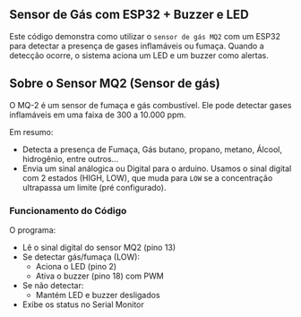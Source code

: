 ## Sensor de Gás com ESP32 + Buzzer e LED

Este código demonstra como utilizar o `sensor de gás MQ2` com um ESP32 para detectar a presença de gases inflamáveis ou fumaça. Quando a detecção ocorre, o sistema aciona um LED e um buzzer como alertas.

## Sobre o Sensor MQ2 (Sensor de gás)

O MQ-2 é um sensor de fumaça e gás combustível. Ele pode detectar gases inflamáveis ​​em uma faixa de 300 a 10.000 ppm.

Em resumo: 

- Detecta a presença de Fumaça, Gás butano, propano, metano, Álcool, hidrogênio, entre outros...
- Envia um sinal análogica ou Digital para o arduino. Usamos o sinal digital com 2 estados (HIGH, LOW), que muda para `LOW` se a concentração ultrapassa um limite (pré configurado).

### Funcionamento do Código

O programa:
- Lê o sinal digital do sensor MQ2 (pino 13)
- Se detectar gás/fumaça (LOW):
    - Aciona o LED (pino 2)
    - Ativa o buzzer (pino 18) com PWM
- Se não detectar:
    - Mantém LED e buzzer desligados
- Exibe os status no Serial Monitor

